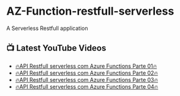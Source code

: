 # AZ-Function-restfull-serverless
A Serverless Restfull application


## 📺 Latest YouTube Videos
<!-- YOUTUBE:START -->
- [🔥API Restfull serverless com Azure Functions Parte 01🔥](https://youtu.be/WnI6YYGLwHw)
- [🔥API Restfull serverless com Azure Functions Parte 02🔥](https://youtu.be/11tAA2su_R4)
- [🔥API Restfull serverless com Azure Functions Parte 03🔥](https://youtu.be/ebjBOWGDddA)
- [🔥API Restfull serverless com Azure Functions Parte 04🔥](https://youtu.be/AobosTA5vsU)
<!-- YOUTUBE:END -->
